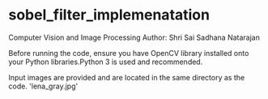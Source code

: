 # sobel_filter_implemenatation

Computer Vision and Image Processing
Author: Shri Sai Sadhana Natarajan

Before running the code, ensure you have OpenCV library installed onto your Python libraries.Python 3 is used and recommended.

Input images are provided and are located in the same directory as the code.
'lena_gray.jpg'
